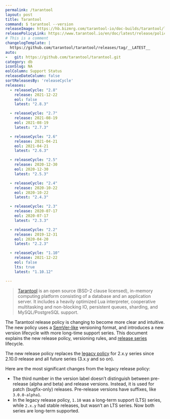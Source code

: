 ```yaml
---
permalink: /tarantool
layout: post
title: Tarantool
command: $ tarantool --version
releaseImage: https://hb.bizmrg.com/tarantool-io/doc-builds/tarantool/latest/images_en/releases_calendar.svg
releasePolicyLink: https://www.tarantool.io/en/doc/latest/release/policy/
# This is a comment
changelogTemplate: |
  https://github.com/tarantool/tarantool/releases/tag/__LATEST__
auto:
-   git: https://github.com/tarantool/tarantool.git
category: db
iconSlug: NA
eolColumn: Support Status
releaseDateColumn: false
sortReleasesBy: 'releaseCycle'
releases:
  - releaseCycle: "2.8"
    release: 2021-12-22
    eol: false
    latest: "2.8.3"

  - releaseCycle: "2.7"
    release: 2021-08-19
    eol: 2021-08-19
    latest: "2.7.3"

  - releaseCycle: "2.6"
    release: 2021-04-21
    eol: 2021-04-21
    latest: "2.6.3"

  - releaseCycle: "2.5"
    release: 2020-12-30
    eol: 2020-12-30
    latest: "2.5.3"

  - releaseCycle: "2.4"
    release: 2020-10-22
    eol: 2020-10-22
    latest: "2.4.3"

  - releaseCycle: "2.3"
    release: 2020-07-17
    eol: 2020-07-17
    latest: "2.3.3"

  - releaseCycle: "2.2"
    release: 2019-12-31
    eol: 2020-04-20
    latest: "2.2.3"

  - releaseCycle: "1.10"
    release: 2021-12-22
    eol: false
    lts: true
    latest: "1.10.12"

---
```


> [Tarantool](https://www.tarantool.io/) is an open source (BSD-2 clause licensed), in-memory computing platform consisting of a database and an application server. It includes a heavily optimized Lua interpreter, cooperative multitasking and non-blocking IO, persistent queues, sharding, and MySQL/PostgreSQL support.

The Tarantool release policy is changing to become more clear and intuitive. The new policy uses a [SemVer-like](https://semver.org/) versioning format, and introduces a new version lifecycle with more long-time support series. This document explains the new release policy, versioning rules, and [release series](https://www.tarantool.io/en/doc/latest/release/policy/#term-Release-series) lifecycle.

The new release policy replaces the [legacy policy](https://www.tarantool.io/en/doc/latest/release/legacy-policy/) for 2.x.y series since 2.10.0 release and all future series (3.x.y and so on).

Here are the most significant changes from the legacy release policy:

- The third number in the version label doesn’t distinguish between pre-release (alpha and beta) and release versions. Instead, it is used for patch (bugfix-only) releases. Pre-release versions have suffixes, like `3.0.0-alpha1`.
- In the legacy release policy, `1.10` was a long-term support (LTS) series, while `2.x.y` had stable releases, but wasn’t an LTS series. Now both series are long-term supported.
